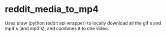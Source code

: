 # reddit_media_to_mp4
Uses praw (python reddit api wrapper) to locally download all the gif's and mp4's (and mp3's), and combines it to one video.
